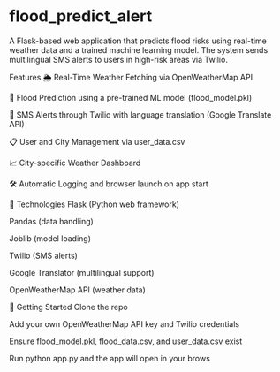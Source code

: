 # flood_predict_alert
A Flask-based web application that predicts flood risks using real-time weather data and a trained machine learning model. The system sends multilingual SMS alerts to users in high-risk areas via Twilio.

 Features
🌦️ Real-Time Weather Fetching via OpenWeatherMap API

🤖 Flood Prediction using a pre-trained ML model (flood_model.pkl)

📲 SMS Alerts through Twilio with language translation (Google Translate API)

📋 User and City Management via user_data.csv

📈 City-specific Weather Dashboard

🛠️ Automatic Logging and browser launch on app start

🧰 Technologies
Flask (Python web framework)

Pandas (data handling)

Joblib (model loading)

Twilio (SMS alerts)

Google Translator (multilingual support)

OpenWeatherMap API (weather data)

🚀 Getting Started
Clone the repo

Add your own OpenWeatherMap API key and Twilio credentials

Ensure flood_model.pkl, flood_data.csv, and user_data.csv exist

Run python app.py and the app will open in your brows
